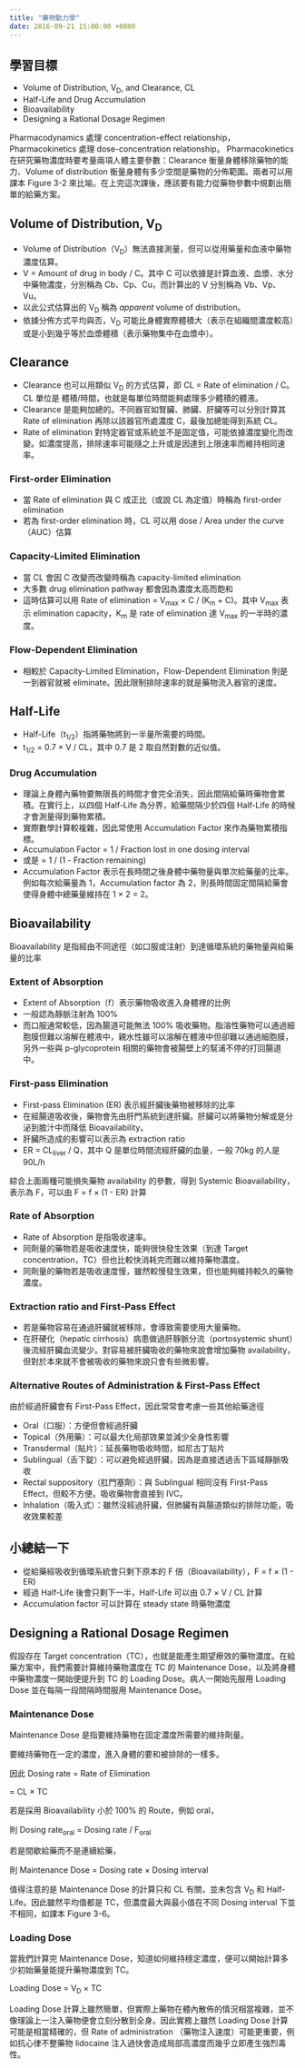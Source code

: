 ```yaml
---
title: "藥物動力學"
date: 2016-09-21 15:00:00 +0800
---
```

## 學習目標

 * Volume of Distribution, V<sub>D</sub>, and Clearance, CL
 * Half-Life and Drug Accumulation
 * Bioavailability
 * Designing a Rational Dosage Regimen

Pharmacodynamics 處理 concentration-effect relationship，Pharmacokinetics 處理 dose-concentration relationship。
Pharmacokinetics 在研究藥物濃度時要考量兩項人體主要參數：Clearance 衡量身體移除藥物的能力、Volume of distribution 衡量身體有多少空間是藥物的分佈範圍。兩者可以用課本 Figure 3-2 來比喻。在上完這次課後，應該要有能力從藥物參數中規劃出簡單的給藥方案。

## Volume of Distribution, V<sub>D</sub>

 * Volume of Distribution（V<sub>D</sub>）無法直接測量，但可以從用藥量和血液中藥物濃度估算。
 * V = Amount of drug in body / C。其中 C 可以依據是計算血液、血漿、水分中藥物濃度，分別稱為 Cb、Cp、Cu，而計算出的 V 分別稱為 Vb、Vp、Vu。
 * 以此公式估算出的 V<sub>D</sub> 稱為 *apparent* volume of distribution。
 * 依據分佈方式平均與否，V<sub>D</sub> 可能比身體實際體積大（表示在組織間濃度較高）或是小到幾乎等於血漿體積（表示藥物集中在血漿中）。

## Clearance

 * Clearance 也可以用類似 V<sub>D</sub> 的方式估算，即 CL = Rate of elimination / C。CL 單位是 體積/時間，也就是每單位時間能夠處理多少體積的體液。
 * Clearance 是能夠加總的。不同器官如腎臟、肺臟、肝臟等可以分別計算其 Rate of elimination 再除以該器官所處濃度 C，最後加總能得到系統 CL。
 * Rate of elimination 對特定器官或系統並不是固定值，可能依據濃度變化而改變。如濃度提高，排除速率可能隨之上升或是因達到上限速率而維持相同速率。

### First-order Elimination

 * 當 Rate of elimination 與 C 成正比（或說 CL 為定值）時稱為 first-order elimination
 * 若為 first-order elimination 時，CL 可以用 dose / Area under the curve（AUC）估算

### Capacity-Limited Elimination

 * 當 CL 會因 C 改變而改變時稱為 capacity-limited elimination
 * 大多數 drug elimination pathway 都會因為濃度太高而飽和
 * 這時估算可以用 Rate of elimination = V<sub>max</sub> &times; C / (K<sub>m</sub> + C)。其中 V<sub>max</sub> 表示 elimination capacity，K<sub>m</sub> 是 rate of elimination 達 V<sub>max</sub> 的一半時的濃度。

### Flow-Dependent Elimination

 * 相較於 Capacity-Limited Elimination，Flow-Dependent Elimination 則是一到器官就被 eliminate。因此限制排除速率的就是藥物流入器官的速度。

## Half-Life

 * Half-Life（t<sub>1/2</sub>）指將藥物將到一半量所需要的時間。
 * t<sub>1/2</sub> = 0.7 &times; V / CL，其中 0.7 是 2 取自然對數的近似值。

### Drug Accumulation

 * 理論上身體內藥物要無限長的時間才會完全消失，因此間隔給藥時藥物會累積。在實行上，以四個 Half-Life 為分界，給藥間隔少於四個 Half-Life 的時候才會測量得到藥物累積。
 * 實際數學計算較複雜，因此常使用 Accumulation Factor 來作為藥物累積指標。
 * Accumulation Factor = 1 / Fraction lost in one dosing interval
 * 或是 = 1 / (1 - Fraction remaining)
 * Accumulation Factor 表示在長時間之後身體中藥物量與單次給藥量的比率。例如每次給藥量為 1，Accumulation factor 為 2，則長時間固定間隔給藥會使得身體中總藥量維持在 1 &times; 2 = 2。

## Bioavailability

Bioavailability 是指經由不同途徑（如口服或注射）到達循環系統的藥物量與給藥量的比率

### Extent of Absorption

 * Extent of Absorption（f）表示藥物吸收進入身體裡的比例
 * 一般認為靜脈注射為 100%
 * 而口服通常較低，因為腸道可能無法 100% 吸收藥物。脂溶性藥物可以通過細胞膜但難以溶解在體液中，親水性雖可以溶解在體液中但卻難以通過細胞膜，另外一些與 p-glycoprotein 相關的藥物會被腸壁上的幫浦不停的打回腸道中。

### First-pass Elimination

 * First-pass Elimination (ER) 表示經肝臟後藥物被移除的比率
 * 在經腸道吸收後，藥物會先由肝門系統到達肝臟。肝臟可以將藥物分解或是分泌到膽汁中而降低 Bioavailability。
 * 肝臟所造成的影響可以表示為 extraction ratio
 * ER = CL<sub>liver</sub> / Q，其中 Q 是單位時間流經肝臟的血量，一般 70kg 的人是 90L/h

綜合上面兩種可能損失藥物 availability 的參數，得到 Systemic Bioavailability，表示為 F，可以由 F = f &times; (1 - ER) 計算

### Rate of Absorption

 * Rate of Absorption 是指吸收速率。
 * 同劑量的藥物若是吸收速度快，能夠很快發生效果（到達 Target concentration，TC）但也比較快消耗完而難以維持藥物濃度。
 * 同劑量的藥物若是吸收速度慢，雖然較慢發生效果，但也能夠維持較久的藥物濃度。

### Extraction ratio and First-Pass Effect

 * 若是藥物容易在通過肝臟就被移除，會導致需要使用大量藥物。
 * 在肝硬化（hepatic cirrhosis）病患做過肝靜脈分流（portosystemic shunt）後流經肝臟血流變少。對容易被肝臟吸收的藥物來說會增加藥物 availability，但對於本來就不會被吸收的藥物來說只會有些微影響。

### Alternative Routes of Administration & First-Pass Effect

由於經過肝臟會有 First-Pass Effect，因此常常會考慮一些其他給藥途徑

 * Oral（口服）：方便但會經過肝臟
 * Topical（外用藥）：可以最大化局部效果並減少全身性影響
 * Transdermal（貼片）：延長藥物吸收時間，如尼古丁貼片
 * Sublingual（舌下錠）：可以避免經過肝臟，因為是直接透過舌下區域靜脈吸收
 * Rectal suppository（肛門塞劑）：與 Sublingual 相同沒有 First-Pass Effect，但較不方便。吸收藥物會直接到 IVC。
 * Inhalation（吸入式）：雖然沒經過肝臟，但肺臟有與腸道類似的排除功能，吸收效果較差

## 小總結一下

 * 從給藥經吸收到循環系統會只剩下原本的 F 倍（Bioavailability），F = f &times; (1 - ER)
 * 經過 Half-Life 後會只剩下一半，Half-Life 可以由 0.7 &times; V / CL 計算
 * Accumulation factor 可以計算在 steady state 時藥物濃度

## Designing a Rational Dosage Regimen

假設存在 Target concentration（TC），也就是能產生期望療效的藥物濃度。在給藥方案中，我們需要計算維持藥物濃度在 TC 的 Maintenance Dose，以及將身體中藥物濃度一開始便提升到 TC 的 Loading Dose。病人一開始先服用 Loading Dose 並在每隔一段間隔時間服用 Maintenance Dose。

### Maintenance Dose

Maintenance Dose 是指要維持藥物在固定濃度所需要的維持劑量。

要維持藥物在一定的濃度，進入身體的要和被排除的一樣多。

因此 Dosing rate = Rate of Elimination

= CL &times; TC

若是採用 Bioavailability 小於 100% 的 Route，例如 oral，

則 Dosing rate<sub>oral</sub> = Dosing rate / F<sub>oral</sub>

若是間歇給藥而不是連續給藥，

則 Maintenance Dose = Dosing rate &times; Dosing interval

值得注意的是 Maintenance Dose 的計算只和 CL 有關，並未包含 V<sub>D</sub> 和 Half-Life。因此雖然平均值都是 TC，但濃度最大與最小值在不同 Dosing interval 下並不相同，如課本 Figure 3-6。

### Loading Dose

當我們計算完 Maintenance Dose，知道如何維持穩定濃度，便可以開始計算多少初始藥量能提升藥物濃度到 TC。

Loading Dose = V<sub>D</sub> &times; TC

Loading Dose 計算上雖然簡單，但實際上藥物在體內散佈的情況相當複雜，並不像理論上一注入藥物便會立刻分散到全身。因此實務上雖然 Loading Dose 計算可能是相當精確的，但 Rate of administration （藥物注入速度）可能更重要，例如抗心律不整藥物 lidocaine 注入過快會造成局部高濃度而幾乎立即產生強烈毒性。
